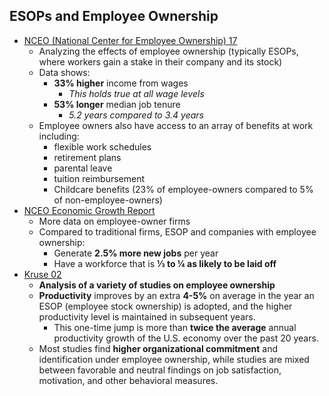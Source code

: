 ## ESOPs and Employee Ownership

*   [NCEO (National Center for Employee Ownership) 17](https://www.ownershipeconomy.org/wp-content/uploads/2017/05/employee_ownership_and_economic_wellbeing_2017.pdf)
    *   Analyzing the effects of employee ownership (typically ESOPs, where workers gain a stake in their company and its stock)
    *   Data shows:
        *   **33% higher** income from wages
            *   _This holds true at all wage levels_
        *   **53% longer** median job tenure
            *   _5.2 years compared to 3.4 years_
    *   Employee owners also have access to an array of benefits at work including:
        *   flexible work schedules
        *   retirement plans
        *   parental leave
        *   tuition reimbursement
        *   Childcare benefits (23% of employee-owners compared to 5% of non-employee-owners)
*   [NCEO Economic Growth Report](https://www.nceo.org/assets/pdf/Economic_Growth_Through_EO.pdf)
    *   More data on employee-owner firms
    *   Compared to traditional firms, ESOP and companies with employee ownership:
        *   Generate **2.5% more new jobs** per year
        *   Have a workforce that is **⅓ to ¼ as likely to be laid off**
*   [Kruse 02](https://www.researchgate.net/publication/228871769_Research_Evidence_on_the_Prevalence_and_Effects_of_Employee_Ownership)
    *   **Analysis of a variety of studies on employee ownership**
    *   **Productivity** improves by an extra **4-5%** on average in the year an ESOP (employee stock ownership) is adopted, and the higher productivity level is maintained in subsequent years.
        *   This one-time jump is more than **twice the average** annual productivity growth of the U.S. economy over the past 20 years.
    *   Most studies find **higher organizational commitment** and identification under employee ownership, while studies are mixed between favorable and neutral findings on job satisfaction, motivation, and other behavioral measures.
